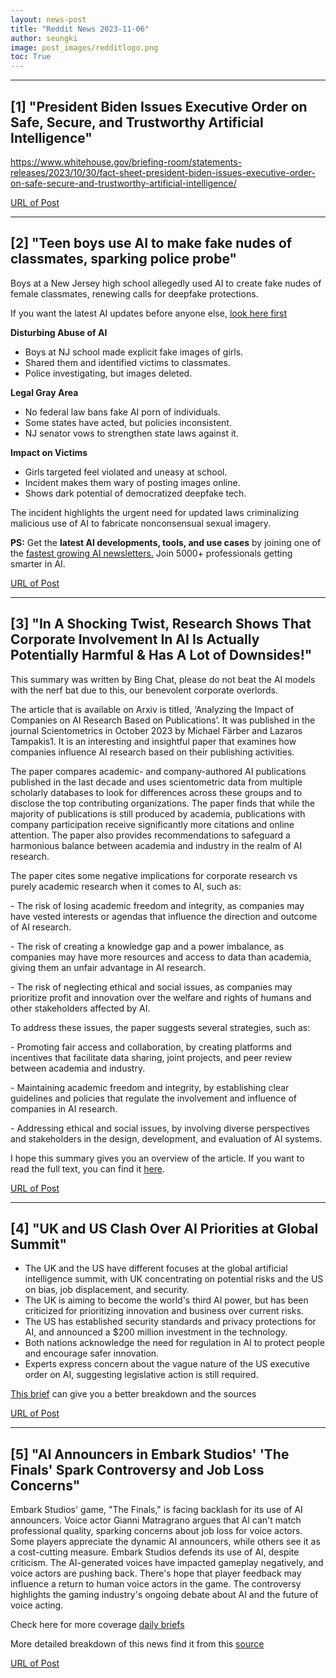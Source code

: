 ```yaml
---
layout: news-post
title: "Reddit News 2023-11-06"
author: seungki
image: post_images/redditlogo.png
toc: True
---
```

---
## [1] "President Biden Issues Executive Order on Safe, Secure, and Trustworthy Artificial Intelligence"
https://www.whitehouse.gov/briefing-room/statements-releases/2023/10/30/fact-sheet-president-biden-issues-executive-order-on-safe-secure-and-trustworthy-artificial-intelligence/

[URL of Post](https://www.reddit.com/r/ArtificialInteligence/comments/17jqfu7/president_biden_issues_executive_order_on_safe/)

---
## [2] "Teen boys use AI to make fake nudes of classmates, sparking police probe"
Boys at a New Jersey high school allegedly used AI to create fake nudes of female classmates, renewing calls for deepfake protections.

If you want the latest AI updates before anyone else, [look here first](https://www.theedge.so/subscribe)

**Disturbing Abuse of AI**

* Boys at NJ school made explicit fake images of girls.
* Shared them and identified victims to classmates.
* Police investigating, but images deleted.

**Legal Gray Area**

* No federal law bans fake AI porn of individuals.
* Some states have acted, but policies inconsistent.
* NJ senator vows to strengthen state laws against it.

**Impact on Victims**

* Girls targeted feel violated and uneasy at school.
* Incident makes them wary of posting images online.
* Shows dark potential of democratized deepfake tech.

The incident highlights the urgent need for updated laws criminalizing malicious use of AI to fabricate nonconsensual sexual imagery.

**PS:** Get the **latest AI developments, tools, and use cases** by joining one of the [fastest growing AI newsletters.](https://www.theedge.so/subscribe) Join 5000+ professionals getting smarter in AI.

[URL of Post](https://www.reddit.com/r/ArtificialInteligence/comments/17n2m6z/teen_boys_use_ai_to_make_fake_nudes_of_classmates/)

---
## [3] "In A Shocking Twist, Research Shows That Corporate Involvement In AI Is Actually Potentially Harmful & Has A Lot of Downsides!"
This summary was written by Bing Chat, please do not beat the AI models with the nerf bat due to this, our benevolent corporate overlords.   


The article that is available on Arxiv is titled, ‘Analyzing the Impact of Companies on AI Research Based on Publications’. It was published in the journal Scientometrics in October 2023 by Michael Färber and Lazaros Tampakis1. It is an interesting and insightful paper that examines how companies influence AI research based on their publishing activities.  
  
The paper compares academic- and company-authored AI publications published in the last decade and uses scientometric data from multiple scholarly databases to look for differences across these groups and to disclose the top contributing organizations. The paper finds that while the majority of publications is still produced by academia, publications with company participation receive significantly more citations and online attention. The paper also provides recommendations to safeguard a harmonious balance between academia and industry in the realm of AI research.  
  
The paper cites some negative implications for corporate research vs purely academic research when it comes to AI, such as:  
  
\- The risk of losing academic freedom and integrity, as companies may have vested interests or agendas that influence the direction and outcome of AI research.  
\- The risk of creating a knowledge gap and a power imbalance, as companies may have more resources and access to data than academia, giving them an unfair advantage in AI research.  
\- The risk of neglecting ethical and social issues, as companies may prioritize profit and innovation over the welfare and rights of humans and other stakeholders affected by AI.  


To address these issues, the paper suggests several strategies, such as:  
  
\- Promoting fair access and collaboration, by creating platforms and incentives that facilitate data sharing, joint projects, and peer review between academia and industry.  
\- Maintaining academic freedom and integrity, by establishing clear guidelines and policies that regulate the involvement and influence of companies in AI research.  
\- Addressing ethical and social issues, by involving diverse perspectives and stakeholders in the design, development, and evaluation of AI systems.  


I hope this summary gives you an overview of the article. If you want to read the full text, you can find it [here](https://arxiv.org/abs/2310.20444).

[URL of Post](https://www.reddit.com/r/ArtificialInteligence/comments/17l494y/in_a_shocking_twist_research_shows_that_corporate/)

---
## [4] "UK and US Clash Over AI Priorities at Global Summit"
* The UK and the US have different focuses at the global artificial intelligence summit, with UK concentrating on potential risks and the US on bias, job displacement, and security.
* The UK is aiming to become the world's third AI power, but has been criticized for prioritizing innovation and business over current risks.
* The US has established security standards and privacy protections for AI, and announced a $200 million investment in the technology.
* Both nations acknowledge the need for regulation in AI to protect people and encourage safer innovation.
* Experts express concern about the vague nature of the US executive order on AI, suggesting legislative action is still required.

[This brief](https://www.brief.news/stories/66559ca7-5fba-48a5-8b88-74aff8663168?date=2023-11-01&categories=AI&categories=Science&categories=World+News&source=%2F&utm_source=brief-home&utm_medium=web) can give you a better breakdown and the sources  
  


[URL of Post](https://www.reddit.com/r/ArtificialInteligence/comments/17le3af/uk_and_us_clash_over_ai_priorities_at_global/)

---
## [5] "AI Announcers in Embark Studios' 'The Finals' Spark Controversy and Job Loss Concerns"
Embark Studios' game, "The Finals," is facing backlash for its use of AI announcers. Voice actor Gianni Matragrano argues that AI can't match professional quality, sparking concerns about job loss for voice actors. Some players appreciate the dynamic AI announcers, while others see it as a cost-cutting measure. Embark Studios defends its use of AI, despite criticism. The AI-generated voices have impacted gameplay negatively, and voice actors are pushing back. There's hope that player feedback may influence a return to human voice actors in the game. The controversy highlights the gaming industry's ongoing debate about AI and the future of voice acting.  
  
Check here for more coverage [daily briefs](https://www.brief.news/stories/83586921-5266-44fb-915a-9b72f5459f1b)   
More detailed breakdown of this news find it from this [source](https://www.forbes.com/sites/paultassi/2023/10/29/the-finals-is-using-ai-voicework-and-it-is-bad/)   


[URL of Post](https://www.reddit.com/r/ArtificialInteligence/comments/17l44py/ai_announcers_in_embark_studios_the_finals_spark/)

